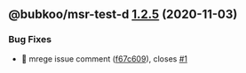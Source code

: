 ## @bubkoo/msr-test-d [1.2.5](https://github.com/bubkoo/monorepo-semantic-release/compare/@bubkoo/msr-test-d@1.2.4...@bubkoo/msr-test-d@1.2.5) (2020-11-03)


### Bug Fixes

* 🐛 mrege issue comment ([f67c609](https://github.com/bubkoo/monorepo-semantic-release/commit/f67c609a7a66098f6d2c70974dbc65e44449494e)), closes [#1](https://github.com/bubkoo/monorepo-semantic-release/issues/1)
